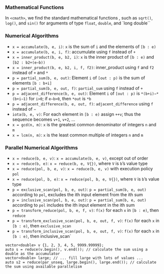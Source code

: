 ### Mathematical Functions
In `<cmath>`, we find the standard mathematical functions , such as `sqrt()`, `log()`, and `sin()` for
arguments of type `float`, `double`, and `long double``

### Numerical Algorithms
- `x = accumulate(b, e, i)`: `x` is the sum of `i` and the elements of `[b : e)`
- `x = accumulate(b, e, i, f)`: accumulate using `f` instead of `+`
- `x = inner_product(b, e, b2, i)`: `x` is the inner product of `[b : e)` and `[b2 : b2+(e−b))`
- `x = inner_product(b, e, b2, i, f, f2)`: inner_product using `f` and `f2` instead of `+` and `*`
- `p = partial_sum(b, e, out)`: Element `i` of `[out : p)` is the sum of elements `[b : b+i]`
- `p = partial_sum(b, e, out, f)`: `partial_sum` using `f` instead of `+`
- `p = adjacent_difference(b, e, out)`: Element `i` of `[out : p)` is `*(b+i)−*(b+i−1)` for `i>0`; if `e−b>0`, then `*out` is `*b`
- `p = adjacent_difference(b, e, out, f)`: `adjacent_difference` using `f` instead of `−`
- `iota(b, e, v)`: For each element in `[b : e)` assign `++v`; thus the sequence becomes `v+1`, `v+2`, ...
- `x = gcd(n, m)`: `x` is the greatest common denominator of integers `n` and `m`
- `x = lcm(n, m)`: `x` is the least common multiple of integers `n` and `m`

### Parallel Numerical Algorithms
- `x = reduce(b, e, v)`: `x = accumulate(b, e, v)`, except out of order
- `x = reduce(b, e)`: `x = reduce(b, e, V{})`, where `V` is `b`’s value type
- `x = reduce(pol, b, e, v)`: `x = reduce(b, e, v)` with execution policy `pol`
- `x = reduce(pol, b, e)`: `x = reduce(pol, b, e, V{})`, where `V` is `b`’s value type
- `p = exclusive_scan(pol, b, e, out)`: `p = partial_sum(b, e, out)` according to `pol`, excludes the ith input element from the ith sum
- `p = inclusive_scan(pol, b, e, out)`: `p = partial_sum(b, e, out)` according to `pol` includes the ith input element in the ith sum
- `p = transform_reduce(pol, b, e, f, v)`: `f(x)` for each `x` in `[b : e)`, then `reduce`
- `p = transform_exclusive_scan(pol, b, e, out, f, v)`: `f(x)` for each `x` in `[b : e)`, then `exclusive_scan`
- `p = transform_inclusive_scan(pol, b, e, out, f, v)`: `f(x)` for each `x` in `[b : e)`, then inclusive_scan`

```
vector<double> v {1, 2, 3, 4, 5, 9999.99999};
auto s = reduce(v.begin(), v.end()); // calculate the sum using a double as the accumulator
vector<double> large; // ... fill large with lots of values ...
auto s2 = reduce(par_unseq, large.begin(), large.end()); // calculate the sum using available parallelism
```

